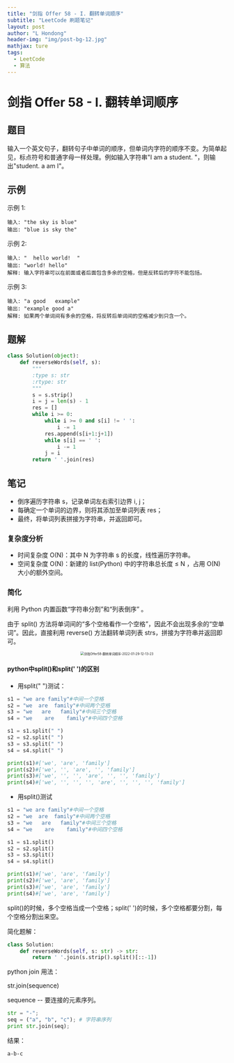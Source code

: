 ```yaml
---
title: "剑指 Offer 58 - I. 翻转单词顺序"
subtitle: "LeetCode 刷题笔记"
layout: post
author: "L Hondong"
header-img: "img/post-bg-12.jpg"
mathjax: ture
tags:
  - LeetCode
  - 算法
---
```


# 剑指 Offer 58 - I. 翻转单词顺序

## 题目

输入一个英文句子，翻转句子中单词的顺序，但单词内字符的顺序不变。为简单起见，标点符号和普通字母一样处理。例如输入字符串"I am a student. "，则输出"student. a am I"。

## 示例

示例 1:

```
输入: "the sky is blue"
输出: "blue is sky the"
```

示例 2:

```
输入: "  hello world!  "
输出: "world! hello"
解释: 输入字符串可以在前面或者后面包含多余的空格，但是反转后的字符不能包括。
```

示例 3:

```
输入: "a good   example"
输出: "example good a"
解释: 如果两个单词间有多余的空格，将反转后单词间的空格减少到只含一个。
```

## 题解

```python
class Solution(object):
    def reverseWords(self, s):
        """
        :type s: str
        :rtype: str
        """
        s = s.strip()
        i = j = len(s) - 1
        res = []
        while i >= 0:
            while i >= 0 and s[i] != ' ':
                i -= 1
            res.append(s[i+1:j+1])
            while s[i] == ' ':
                i -= 1
            j = i
        return ' '.join(res)
```

## 笔记

- 倒序遍历字符串 s，记录单词左右索引边界 i, j；
- 每确定一个单词的边界，则将其添加至单词列表 res；
- 最终，将单词列表拼接为字符串，并返回即可。

### 复杂度分析

- 时间复杂度 O(N)：其中 N 为字符串 s 的长度，线性遍历字符串。
- 空间复杂度 O(N)：新建的 list(Python) 中的字符串总长度 ≤ N ，占用 O(N) 大小的额外空间。

### 简化

利用 Python 内置函数“字符串分割”和“列表倒序” 。

由于 split() 方法将单词间的“多个空格看作一个空格”，因此不会出现多余的“空单词”。因此，直接利用 reverse() 方法翻转单词列表 strs，拼接为字符串并返回即可。

<div align=center><img src="https://cdn.jsdelivr.net/gh/lhondong/Assets/Images/剑指Offer58-翻转单词顺序-2022-01-29-12-13-23.png" alt="剑指Offer58-翻转单词顺序-2022-01-29-12-13-23" style="zoom:50%;" /></div>

#### python中split()和split(' ')的区别

- 用split(" ")测试：

```python
s1 = "we are family"#中间一个空格
s2 = "we  are  family"#中间两个空格
s3 = "we   are   family"#中间三个空格
s4 = "we    are    family"#中间四个空格

s1 = s1.split(" ")
s2 = s2.split(" ")
s3 = s3.split(" ")
s4 = s4.split(" ")

print(s1)#['we', 'are', 'family']
print(s2)#['we', '', 'are', '', 'family']
print(s3)#['we', '', '', 'are', '', '', 'family']
print(s4)#['we', '', '', '', 'are', '', '', '', 'family']
```

- 用split()测试

```python
s1 = "we are family"#中间一个空格
s2 = "we  are  family"#中间两个空格
s3 = "we   are   family"#中间三个空格
s4 = "we    are    family"#中间四个空格

s1 = s1.split()
s2 = s2.split()
s3 = s3.split()
s4 = s4.split()

print(s1)#['we', 'are', 'family']
print(s2)#['we', 'are', 'family']
print(s3)#['we', 'are', 'family']
print(s4)#['we', 'are', 'family']
```

split()的时候，多个空格当成一个空格；split(' ')的时候，多个空格都要分割，每个空格分割出来空。

简化题解：

```python
class Solution:
    def reverseWords(self, s: str) -> str:
        return ' '.join(s.strip().split()[::-1])
```

python join 用法：

str.join(sequence)

sequence -- 要连接的元素序列。

```python
str = "-";
seq = ("a", "b", "c"); # 字符串序列
print str.join(seq);
```

结果：

```
a-b-c
```